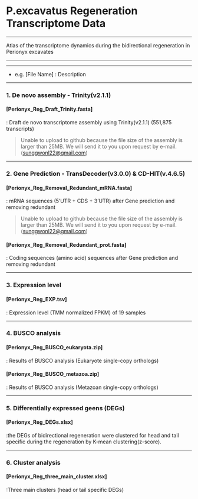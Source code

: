 # P.excavatus Regeneration Transcriptome Data

---

Atlas of the transcriptome dynamics during the bidirectional regeneration in Perionyx excavates

---


---

* e.g.
[File Name]
: Description

---


### 1. De novo assembly - Trinity(v2.1.1)

#### [Perionyx_Reg_Draft_Trinity.fasta]
: Draft de novo transcriptome assembly using Trinity(v2.1.1) (551,875 transcripts)   

> Unable to upload to github because the file size of the assembly is larger than 25MB.
> We will send it to you upon request by e-mail. (sunggwonl22@gmail.com)

---

### 2. Gene Prediction - TransDecoder(v3.0.0) & CD-HIT(v.4.6.5)

#### [Perionyx_Reg_Removal_Redundant_mRNA.fasta]
: mRNA sequences (5’UTR + CDS + 3’UTR) after Gene prediction and removing redundant   

> Unable to upload to github because the file size of the assembly is larger than 25MB.
> We will send it to you upon request by e-mail. (sunggwonl22@gmail.com)
 

#### [Perionyx_Reg_Removal_Redundant_prot.fasta]
: Coding sequences (amino acid) sequences after Gene prediction and removing redundant     

---

### 3. Expression level

#### [Perionyx_Reg_EXP.tsv]
: Expression level (TMM normalized FPKM) of 19 samples   

---

### 4. BUSCO analysis

#### [Perionyx_Reg_BUSCO_eukaryota.zip]
: Results of BUSCO analysis (Eukaryote single-copy orthologs)   

#### [Perionyx_Reg_BUSCO_metazoa.zip]
: Results of BUSCO analysis (Metazoan single-copy orthologs)   

---

### 5. Differentially expressed geens (DEGs) 

#### [Perionyx_Reg_DEGs.xlsx]
:the DEGs of bidirectional regeneration were clustered for head and tail specific during the regeneration by K-mean clustering(z-score).

---

### 6. Cluster analysis

#### [Perionyx_Reg_three_main_cluster.xlsx]
:Three main clusters (head or tail specific DEGs)


